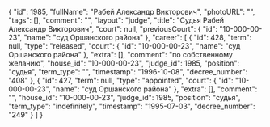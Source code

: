 {
    "id": 1985,
    "fullName": "Рабей Александр Викторович",
    "photoURL": "",
    "tags": [],
    "comment": "",
    "layout": "judge",
    "title": "Судья Рабей Александр Викторович",
    "court": null,
    "previousCourt": {
        "id": "10-000-00-23",
        "name": "суд Оршанского района"
    },
    "career": [
        {
            "id": 428,
            "term": null,
            "type": "released",
            "court": {
                "id": "10-000-00-23",
                "name": "суд Оршанского района"
            },
            "extra": [],
            "comment": "по собственному желанию",
            "house_id": "10-000-00-23",
            "judge_id": 1985,
            "position": "судья",
            "term_type": "",
            "timestamp": "1996-10-08",
            "decree_number": "408"
        },
        {
            "id": 427,
            "term": null,
            "type": "appointed",
            "court": {
                "id": "10-000-00-23",
                "name": "суд Оршанского района"
            },
            "extra": [],
            "comment": "",
            "house_id": "10-000-00-23",
            "judge_id": 1985,
            "position": "судья",
            "term_type": "indefinitely",
            "timestamp": "1995-07-03",
            "decree_number": "249"
        }
    ]
}